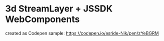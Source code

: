 # 3d StreamLayer + JSSDK WebComponents

created as Codepen sample: https://codepen.io/esride-Nik/pen/zYeBGRM
